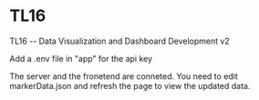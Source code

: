 # TL16
TL16 -- Data Visualization and Dashboard Development v2

Add a .env file in "app" for the api key

The server and the fronetend are conneted. You need to edit markerData.json and refresh the page to view the updated data.
